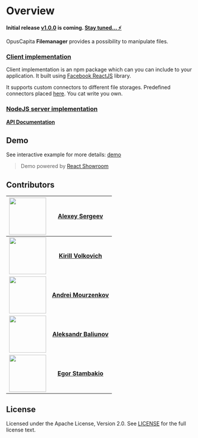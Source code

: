 # Overview

**Initial release [v1.0.0](https://github.com/OpusCapita/filemanager/wiki/v1.0.0) is coming. [Stay tuned… :zap:](https://github.com/OpusCapita/filemanager/milestone/1)**

OpusCapita **Filemanager** provides a possibility to manipulate files.

### [Client implementation](./client-react)

Client implementation is an npm package which can you can include to your application.
It built using [Facebook ReactJS](https://reactjs.org/) library.

It supports custom connectors to different file storages. 
Predefined connectors placed [here](./client-react/src/client/connectors). You cat write you own.

### [NodeJS server implementation](./server-nodejs)

[**API Documentation**](http://opuscapita-filemanager-demo.azurewebsites.net/api/docs/)

## Demo

See interactive example for more details: [demo](http://opuscapita-filemanager-demo.azurewebsites.net/?currentComponentId=%40opuscapita%2Freact-filemanager%2F0.0.2%2FFileManager&maxContainerWidth=100%25&showSidebar=false)

> Demo powered by [React Showroom](https://github.com/OpusCapita/react-showroom-client)

## Contributors

| [<img src="https://avatars.githubusercontent.com/u/24603787?v=3" width="100px;"/>](https://github.com/asergeev-sc) | [**Alexey Sergeev**](https://github.com/asergeev-sc)     |
| :---: | :---: |
| [<img src="https://avatars.githubusercontent.com/u/24652543?v=3" width="100px;"/>](https://github.com/kvolkovich-sc) | [**Kirill Volkovich**](https://github.com/kvolkovich-sc) |
| [<img src="https://avatars1.githubusercontent.com/u/24649844?s=400&v=4" width="100px;"/>](https://github.com/amourzenkov-sc) | [**Andrei Mourzenkov**](https://github.com/amourzenkov-sc) |
  [<img src="https://avatars.githubusercontent.com/u/28590602?v=3" width="100px;"/>](https://github.com/abaliunov-sc) | [**Aleksandr Baliunov**](https://github.com/abaliunov-sc) |
  [<img src="https://avatars0.githubusercontent.com/u/31243790?s=460&v=4" width="100px;"/>](https://github.com/estambakio-sc) | [**Egor Stambakio**](https://github.com/estambakio-sc) |

## License

Licensed under the Apache License, Version 2.0. See [LICENSE](./LICENSE) for the full license text.
